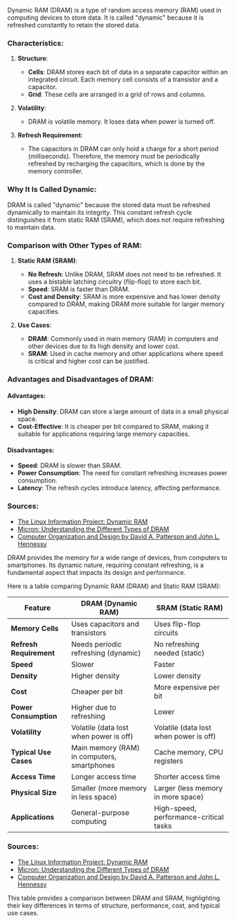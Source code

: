 Dynamic RAM (DRAM) is a type of random access memory (RAM) used in computing devices to store data. It is called "dynamic" because it is refreshed constantly to retain the stored data.

### Characteristics:

1. **Structure**:
   - **Cells**: DRAM stores each bit of data in a separate capacitor within an integrated circuit. Each memory cell consists of a transistor and a capacitor.
   - **Grid**: These cells are arranged in a grid of rows and columns.

2. **Volatility**:
   - DRAM is volatile memory. It loses data when power is turned off.

3. **Refresh Requirement**:
   - The capacitors in DRAM can only hold a charge for a short period (milliseconds). Therefore, the memory must be periodically refreshed by recharging the capacitors, which is done by the memory controller.

### Why It Is Called Dynamic:

DRAM is called "dynamic" because the stored data must be refreshed dynamically to maintain its integrity. This constant refresh cycle distinguishes it from static RAM (SRAM), which does not require refreshing to maintain data.

### Comparison with Other Types of RAM:

1. **Static RAM (SRAM)**:
   - **No Refresh**: Unlike DRAM, SRAM does not need to be refreshed. It uses a bistable latching circuitry (flip-flop) to store each bit.
   - **Speed**: SRAM is faster than DRAM.
   - **Cost and Density**: SRAM is more expensive and has lower density compared to DRAM, making DRAM more suitable for larger memory capacities.

2. **Use Cases**:
   - **DRAM**: Commonly used in main memory (RAM) in computers and other devices due to its high density and lower cost.
   - **SRAM**: Used in cache memory and other applications where speed is critical and higher cost can be justified.

### Advantages and Disadvantages of DRAM:

#### Advantages:
- **High Density**: DRAM can store a large amount of data in a small physical space.
- **Cost-Effective**: It is cheaper per bit compared to SRAM, making it suitable for applications requiring large memory capacities.

#### Disadvantages:
- **Speed**: DRAM is slower than SRAM.
- **Power Consumption**: The need for constant refreshing increases power consumption.
- **Latency**: The refresh cycles introduce latency, affecting performance.

### Sources:
- [The Linux Information Project: Dynamic RAM](http://www.linfo.org/dram.html)
- [Micron: Understanding the Different Types of DRAM](https://www.micron.com/about/blog/2020/february/understanding-different-types-of-dram)
- [Computer Organization and Design by David A. Patterson and John L. Hennessy](https://www.amazon.com/Computer-Organization-Design-RISC-V-Architecture/dp/0128122757)

DRAM provides the memory for a wide range of devices, from computers to smartphones. Its dynamic nature, requiring constant refreshing, is a fundamental aspect that impacts its design and performance.

Here is a table comparing Dynamic RAM (DRAM) and Static RAM (SRAM):

| Feature                | DRAM (Dynamic RAM)                          | SRAM (Static RAM)                        |
|------------------------|---------------------------------------------|------------------------------------------|
| **Memory Cells**       | Uses capacitors and transistors             | Uses flip-flop circuits                  |
| **Refresh Requirement**| Needs periodic refreshing (dynamic)         | No refreshing needed (static)            |
| **Speed**              | Slower                                      | Faster                                   |
| **Density**            | Higher density                              | Lower density                            |
| **Cost**               | Cheaper per bit                             | More expensive per bit                   |
| **Power Consumption**  | Higher due to refreshing                    | Lower                                    |
| **Volatility**         | Volatile (data lost when power is off)      | Volatile (data lost when power is off)   |
| **Typical Use Cases**  | Main memory (RAM) in computers, smartphones | Cache memory, CPU registers              |
| **Access Time**        | Longer access time                          | Shorter access time                      |
| **Physical Size**      | Smaller (more memory in less space)         | Larger (less memory in more space)       |
| **Applications**       | General-purpose computing                   | High-speed, performance-critical tasks   |

### Sources:
- [The Linux Information Project: Dynamic RAM](http://www.linfo.org/dram.html)
- [Micron: Understanding the Different Types of DRAM](https://www.micron.com/about/blog/2020/february/understanding-different-types-of-dram)
- [Computer Organization and Design by David A. Patterson and John L. Hennessy](https://www.amazon.com/Computer-Organization-Design-RISC-V-Architecture/dp/0128122757)

This table provides a comparison between DRAM and SRAM, highlighting their key differences in terms of structure, performance, cost, and typical use cases.
